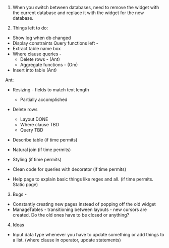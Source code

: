 1. When you switch between databases, need to remove the widget with the current database and replace it with the widget for the new database.

2. Things left to do: 
  - Show log when db changed
  - Display constraints
  Query functions left - 
  - Extract table name box
  - Where clause queries - 
    - Delete rows - (Ant)
    - Aggregate functions - (Om) 
  - Insert into table (Ant)
  
  Ant: 
  - Resizing - fields to match text length
    - Partially accomplished
  - Delete rows
    - Layout DONE
    - Where clause TBD
    - Query TBD

  - Describe table (if time permits)
  - Natural join (if time permits)
  - Styling (if time permits)
  - Clean code for queries with  decorator (if time permits)
  - Help page to explain basic things like regex and all. (if time permits. Static page)

3. Bugs - 
  - Constantly creating new pages instead of popping off the old widget
  - ManageTables - transitioning between layouts - new cursors are created. Do the old ones have to be closed or anything?

4. Ideas
  - Input data type whenever you have to update something or add things to a list. (where clause in operator, update statements)